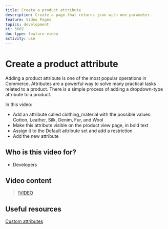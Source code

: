 ```yaml
---
title: Create a product attribute
description: Create a page that returns json with one parameter.
feature: Video Pages
topics: development
kt: 5602
doc-type: feature-video
activity: use
---
```


# Create a product attribute

Adding a product attribute is one of the most popular operations in Commerce. Attributes are a powerful way to solve many practical tasks related to a product. There is a simple process of adding a dropdown-type attribute to a product.

In this video:

- Add an attribute called clothing_material with the possible values: Cotton, Leather, Silk, Denim, Fur, and Wool
- Make this attribute visible on the product view page, in bold text
- Assign it to the Default attribute set and add a restriction
- Add the new attribute

## Who is this video for?

- Developers
  
## Video content

>[!VIDEO](https://video.tv.adobe.com/v/35789?quality=12&learn=on)

## Useful resources

[Custom attributes](https://devdocs.magento.com/guides/v2.4/howdoi/custom-attributes/introduction.html)
